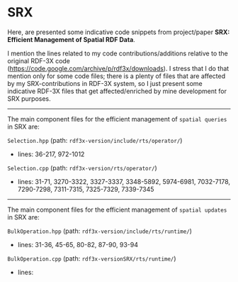 # SRX
Here, are presented some indicative code snippets from project/paper **SRX: Efficient Management of Spatial RDF Data**.

I mention the lines related to my code contributions/additions relative to the original RDF-3X code (https://code.google.com/archive/p/rdf3x/downloads). I stress that I do that mention only for some code files; there is a plenty of files that are affected by my SRX-contributions in RDF-3X system, so I just present some indicative RDF-3X files that get affected/enriched by mine development for SRX purposes.

---

The main component files for the efficient management of `spatial queries` in SRX are:

`Selection.hpp` (path: `rdf3x-version/include/rts/operator/`)
* lines: 36-217, 972-1012

`Selection.cpp` (path: `rdf3x-version/rts/operator/`)
* lines: 31-71, 3270-3322, 3327-3337, 3348-5892, 5974-6981, 7032-7178, 7290-7298, 7311-7315, 7325-7329, 7339-7345

---

The main component files for the efficient management of `spatial updates` in SRX are:

`BulkOperation.hpp` (path: `rdf3x-version/include/rts/runtime/`)
* lines: 31-36, 45-65, 80-82, 87-90, 93-94

`BulkOperation.cpp` (path: `rdf3x-versionSRX/rts/runtime/`)
* lines:  
